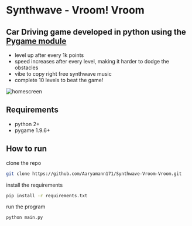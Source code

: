 # Synthwave - Vroom! Vroom

## Car Driving game developed in python using the **[Pygame module](https://www.pygame.org/news)**

* level up after every 1k points
* speed increases after every level, making it harder to dodge the obstacles
* vibe to copy right free synthwave music
* complete 10 levels to beat the game!

![homescreen](assets/homescreen.png)

## Requirements

* python 2+
* pygame 1.9.6+

## How to run

clone the repo

```bash
git clone https://github.com/Aaryamann171/Synthwave-Vroom-Vroom.git
```

install the requirements

```bash
pip install -r requirements.txt
```

run the program

```bash
python main.py
```
